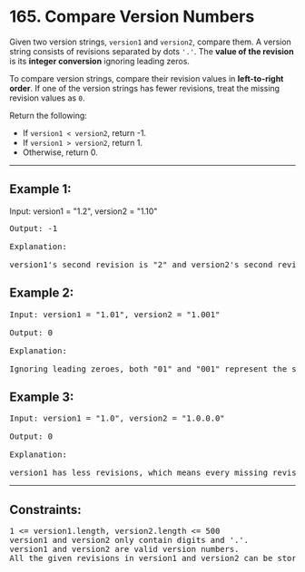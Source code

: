 # 165. Compare Version Numbers

Given two version strings, <code>version1</code> and <code>version2</code>, compare them. A version string consists of revisions separated by dots <code>'.'</code>. The <b>value of the revision</b> is its <b>integer conversion</b> ignoring leading zeros.

To compare version strings, compare their revision values in <b>left-to-right order</b>. If one of the version strings has fewer revisions, treat the missing revision values as <code>0</code>.

Return the following:
<ul>
<li>If <code>version1 < version2</code>, return -1.
<li>If <code>version1 > version2</code>, return 1.
<li>Otherwise, return 0.
</ul>

---

## Example 1:

Input: version1 = "1.2", version2 = "1.10"
<pre>
Output: -1

Explanation:

version1's second revision is "2" and version2's second revision is "10": 2 < 10, so version1 < version2.
</pre>

## Example 2:
<pre>
Input: version1 = "1.01", version2 = "1.001"

Output: 0

Explanation:

Ignoring leading zeroes, both "01" and "001" represent the same integer "1".
</pre>

## Example 3:
<pre>
Input: version1 = "1.0", version2 = "1.0.0.0"

Output: 0

Explanation:

version1 has less revisions, which means every missing revision are treated as "0".
</pre>
 
---

## Constraints:
<pre>
1 <= version1.length, version2.length <= 500
version1 and version2 only contain digits and '.'.
version1 and version2 are valid version numbers.
All the given revisions in version1 and version2 can be stored in a 32-bit integer.
</pre>